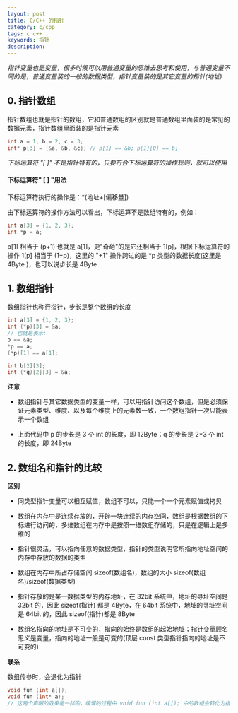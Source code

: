 ```yaml
---
layout: post
title: C/C++ 的指针
category: c/cpp
tags: c c++
keywords: 指针
description:
---
```


*指针变量也是变量，很多时候可以用普通变量的思维去思考和使用，与普通变量不同的是，普通变量装的一般的数据类型，指针变量装的是其它变量的指针(地址)*

## 0. 指针数组

指针数组也就是指针的数组，它和普通数组的区别就是普通数组里面装的是常见的数据元素，指针数组里面装的是指针元素

```cpp
int a = 1, b = 2, c = 3;
int* p[3] = {&a, &b, &c}; // p[1] == &b; p[1][0] == b;
```

*下标运算符 "[ ]" 不是指针特有的，只要符合下标运算符的操作规则，就可以使用*

#### 下标运算符" [ ] "用法

下标运算符执行的操作是：*(地址+[偏移量])

由下标运算符的操作方法可以看出，下标运算不是数组特有的，例如：

```cpp
int a[3] = {1, 2, 3};
int *p = a;
```

p[1] 相当于 (p+1) 也就是 a[1]，更"奇葩"的是它还相当于 1[p]，根据下标运算符的操作 1[p] 相当于 (1+p)，这里的 "+1" 操作跨过的是 *p 类型的数据长度(这里是 4Byte )，也可以说步长是 4Byte

## 1. 数组指针

数组指针也称行指针，步长是整个数组的长度

```cpp
int a[3] = {1, 2, 3};
int (*p)[3] = &a;
// 也就是表示:
p == &a;
*p == a;
(*p)[1] == a[1];

int b[2][3];
int (*q)[2][3] = &a;
```

**注意**

- 数组指针与其它数据类型的变量一样，可以用指针访问这个数组，但是必须保证元素类型、维度、以及每个维度上的元素数一致，一个数组指针一次只能表示一个数组

- 上面代码中 p 的步长是 3 个 int 的长度，即 12Byte；q 的步长是 2*3 个 int 的长度，即 24Byte

## 2. 数组名和指针的比较

**区别**

- 同类型指针变量可以相互赋值，数组不可以，只能一个一个元素赋值或拷贝

- 数组在内存中是连续存放的，开辟一块连续的内存空间，数组是根据数组的下标进行访问的，多维数组在内存中是按照一维数组存储的，只是在逻辑上是多维的

- 指针很灵活，可以指向任意的数据类型，指针的类型说明它所指向地址空间的内存中存放的数据的类型

- 数组在内存中所占存储空间 sizeof(数组名)，数组的大小 sizeof(数组名)/sizeof(数据类型)

- 指针存放的是某一数据类型的内存地址，在 32bit 系统中，地址的寻址空间是 32bit 的，因此 sizeof(指针) 都是 4Byte，在 64bit 系统中，地址的寻址空间是 64bit 的，因此 sizeof(指针)都是 8Byte

- 数组名指向的地址是不可变的，指向的始终是数组的起始地址；指针变量顾名思义是变量，指向的地址一般是可变的(顶层 const 类型指针指向的地址是不可变的)

**联系**

数组传参时，会退化为指针

```cpp
void fun (int a[]);
void fun (int* a);
// 这两个声明的效果是一样的，编译的过程中 void fun (int a[]); 中的数组会转化为指针形式
```

